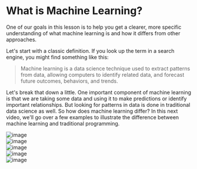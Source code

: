 # **What is Machine Learning?**<br />

One of our goals in this lesson is to help you get a clearer, more specific understanding of what machine learning is and how it differs from other approaches.<br />

Let's start with a classic definition. If you look up the term in a search engine, you might find something like this:<br />

> Machine learning is a data science technique used to extract patterns from data, allowing computers to identify related data, and forecast future outcomes, behaviors, and trends.<br />

Let's break that down a little. One important component of machine learning is that we are taking some data and using it to make predictions or identify important relationships. But looking for patterns in data is done in traditional data science as well. So how does machine learning differ? In this next video, we'll go over a few examples to illustrate the difference between machine learning and traditional programming.<br />

![image](https://drive.google.com/uc?export=view&id=1HivSvniF4-nK0EhuLEQmjiXjhMaEjVj7)<br />
![image](https://drive.google.com/uc?export=view&id=1TUbNX3McwLSwRjuekUdjSrY_2Q0HNP84)<br />
![image](https://drive.google.com/uc?export=view&id=1iLg46Xjqa8dvyTzxC-bIQ6KH29muy4UO)<br />
![image](https://drive.google.com/uc?export=view&id=1xHL8QKVY1oRVPm4IATENCvpDQ6JllmGK)<br />
![image](https://drive.google.com/uc?export=view&id=1nrap6dsAC3lU20k4CxzjoZxBYoLOoPtx)<br />

